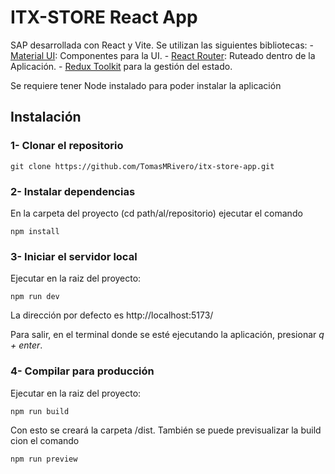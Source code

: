 # ITX-STORE React App

SAP desarrollada con React y Vite.
Se utilizan las siguientes bibliotecas:
    - [Material UI](https://mui.com/): Componentes para la UI.
    - [React Router](https://reactrouter.com/): Ruteado dentro de la Aplicación.
    - [Redux Toolkit](https://redux-toolkit.js.org/) para la gestión del estado.

Se requiere tener Node instalado para poder instalar la aplicación

## Instalación

### 1- Clonar el repositorio
```
git clone https://github.com/TomasMRivero/itx-store-app.git
```

### 2- Instalar dependencias

En la carpeta del proyecto (cd path/al/repositorio) ejecutar el comando
```
npm install
```

### 3- Iniciar el servidor local

Ejecutar en la raiz del proyecto:
```
npm run dev
```

La dirección por defecto es  http://localhost:5173/

Para salir, en el terminal donde se esté ejecutando la aplicación, presionar *q + enter*.

### 4- Compilar para producción

Ejecutar en la raiz del proyecto:
```
npm run build
```

Con esto se creará la carpeta /dist.
También se puede previsualizar la build cion el comando
```
npm run preview
```



